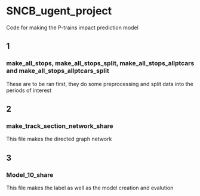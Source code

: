# SNCB_ugent_project
Code for making the P-trains impact prediction model

## 1
### make_all_stops, make_all_stops_split, make_all_stops_allptcars and make_all_stops_allptcars_split
These are to be ran first, they do some preprocessing and split data into the periods of interest

## 2
### make_track_section_network_share 
This file makes the directed graph network

## 3
### Model_10_share 
This file makes the label as well as the model creation and evalution
